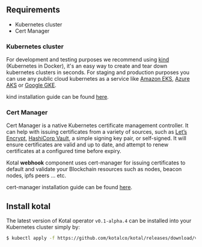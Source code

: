 ## Requirements

- Kubernetes cluster
- Cert Manager

### Kubernetes cluster

For development and testing purposes we recommend using [kind](https://kind.sigs.k8s.io/) (Kubernetes in Docker), it's an easy way to create and tear down kubernetes clusters in seconds.
For staging and production purposes you can use any public cloud kubernetes as a service like [Amazon EKS](https://aws.amazon.com/eks/), [Azure AKS](https://azure.microsoft.com/en-us/services/kubernetes-service/) or [Google GKE](https://cloud.google.com/kubernetes-engine).

kind installation guide can be found [here](https://kind.sigs.k8s.io/docs/user/quick-start/).

### Cert Manager

Cert Manager is a native Kubernetes certificate management controller. It can help with issuing certificates from a variety of sources, such as [Let’s Encrypt](https://letsencrypt.org), [HashiCorp Vault](https://www.vaultproject.io/), a simple signing key pair, or self-signed. It will ensure certificates are valid and up to date, and attempt to renew certificates at a configured time before expiry.

Kotal **webhook** component uses cert-manager for issuing certificates to default and validate your Blockchain resources such as nodes, beacon nodes, ipfs peers ... etc.

cert-manager installation guide can be found [here](https://cert-manager.io/docs/installation/).

## Install kotal

The latest version of Kotal operator `v0.1-alpha.4` can be installed into your Kubernetes cluster simply by:

```bash
$ kubectl apply -f https://github.com/kotalco/kotal/releases/download/v0.1-alpha.4/kotal.yaml
```

